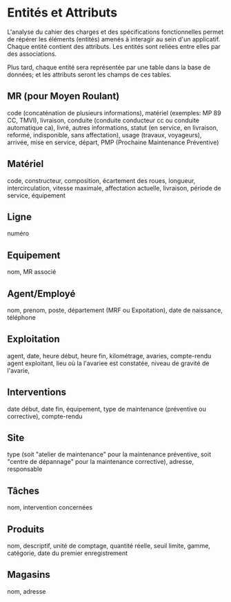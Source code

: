# Entités et Attributs

L'analyse du cahier des charges et des spécifications fonctionnelles permet de répérer les éléments (entités) amenés à interagir au sein d'un applicatif.
Chaque entité contient des attributs. Les entités sont reliées entre elles par des associations.

Plus tard, chaque entité sera représentée par une table dans la base de données; et les attributs seront les champs de ces tables.

<!--Ce tutoriel de IBM contient des informations détaillées sur le modèle relationnel: 
[data-modeling](https://www.ibm.com/fr-fr/topics/data-modeling)-->

## MR (pour Moyen Roulant)
code (concaténation de plusieurs informations), matériel (exemples: MP 89 CC, TMVI), livraison, conduite (conduite conducteur cc ou conduite automatique ca), livré, autres informations, statut (en service, en livraison, reformé, indisponible, sans affectation), usage (travaux, voyageurs), arrivée, mise en service, départ, PMP (Prochaine Maintenance Préventive)

## Matériel
code, constructeur, composition, écartement des roues, longueur, intercirculation, vitesse maximale, affectation actuelle, livraison, période de service, équipement

## Ligne
numéro

## Equipement
nom, MR associé

## Agent/Employé
nom, prenom, poste, département (MRF ou Expoitation), date de naissance, téléphone

## Exploitation
agent, date, heure début, heure fin, kilométrage, avaries, compte-rendu agent exploitant, lieu où la l'avariee est constatée, niveau de gravité de l'avarie,

## Interventions
date début, date fin, équipement, type de maintenance (préventive ou corrective), compte-rendu

## Site
type (soit "atelier de maintenance" pour la maintenance préventive, soit "centre de dépannage" pour la maintenance corrective), adresse, responsable

## Tâches
nom, intervention concernées

## Produits
nom, descriptif, unité de comptage, quantité réelle, seuil limite, gamme, catégorie, date du premier enregistrement

## Magasins
nom, adresse
